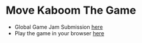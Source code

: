 # Move Kaboom The Game  

* Global Game Jam Submission [here](https://globalgamejam.org/games/2024/move-kaboom-7)
* Play the game in your browser [here](https://migdall.itch.io/move-kaboom)
